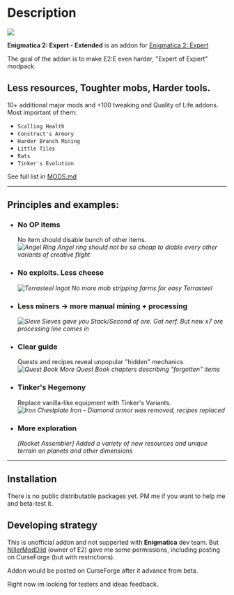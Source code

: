 # Description

![](https://i.imgur.com/afnpdXm.png)

**Enigmatica 2: Expert - Extended** is an addon for [Enigmatica 2: Expert](https://www.curseforge.com/minecraft/modpacks/enigmatica2expert)

The goal of the addon is to make E2:E even harder, "Expert of Expert" modpack.

## Less resources, Toughter mobs, Harder tools.

10+ additional major mods and +100 tweaking and Quality of Life addons. Most important of them:
 - `Scalling Health`
 - `Construct's Armory`
 - `Harder Branch Mining`
 - `Little Tiles`
 - `Rats`
 - `Tinker's Evolution`


See full list in [MODS.md](MODS.md)


-----------------

## Principles and examples:

- ### No OP items
  No item should disable bunch of other items.  
  *![](https://git.io/JOv9z "Angel Ring") Angel ring should not be so cheap to diable every other variants of creative flight*
  
- ### No exploits. Less cheese  
  *![](https://git.io/JOv92 "Terrasteel Ingot") No more mob stripping farms for easy Terrasteel*

- ### Less miners -> more manual mining + processing  
  *![](https://git.io/JOv90 "Sieve") Sieves gave you Stack/Second of ore. Got nerf. But new x7 ore processing line comes in*

- ### Clear guide
  Quests and recipes reveal unpopular "hidden" mechanics  
  *![](https://git.io/JtJMc "Quest Book") More Quest Book chapters describing "forgotten" items*
  
- ### Tinker's Hegemony  
  Replace vanilla-like equipment with Tinker's Variants.  
  *![](https://git.io/JOv9u "Iron Chestplate") Iron - Diamond armor was removed, recipes replaced*
  
- ### More exploration  
  *[Rocket Assembler] Added a variety of new resources and unique terrain on planets and other dimensions*


-----------------

## Installation

There is no public distributable packages yet. PM me if you want to help me and beta-test it.

## Developing strategy

This is unofficial addon and not supperted with **Enigmatica** dev team. But [NillerMedDild](https://github.com/NillerMedDild) (owner of E2) gave me some permissions, including posting on CurseForge (but with restrictions).

Addon would be posted on CurseForge after it advance from beta.

Right now im looking for testers and ideas feedback.